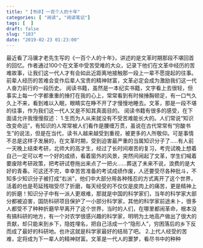 ```yaml
---
title: "【书评】一百个人的十年"
categories: [ "阅读", "阅读笔记"]
tags: [  ]
draft: false
slug: "103"
date: "2019-02-23 01:23:00"
---
```



最近看了冯骥才老先生写的《一百个人的十年》，讲述的是文革时期那段不堪回首的回忆。作者通过100个在文革中受苦受难的大众，记录下他们在文革中经历的苦难故事，让我们这一代人才有会如此近距离地接触那一段上一辈不愿提起的往事。前辈人经历的苦难会变作后辈人宝贵的精神财富，文革必定会成为激励我们这一代人奋力前行的一段历史。 
阅读书籍，虽然是一本纪实书籍，文字看上去很轻，但事实上每一个字都重重的捶打在我的心上，常常看到有时候捶胸顿足，有一口气久久上不来，看到难以入眠，眼睛实在睁不开了才慢慢地睡去。文革，那是一段不堪的往事，作为我们这一代人又是不知其真面目的。
阅读书籍有很多的感受，在下面请允许我慢慢叙述： 
1.生而为人从来就没有不受苦难能长大的。人们常说“知识改变命运”，有知识的人常常被人们看作是腰缠万贯，虽说在古代常常有“穷酸书生”的说法，但是在当代，读书人越来越受到重视，被更多的人所敬仰。可是事情不总是这样子发展的，在文革时期，受到迫害最严重的当属知识分子了.....有人前一天晚上结束考研，北师大的高才生，经过了长时间艰苦的复习，考完试晚上想着自己一定可以考一个好的成绩，看着窗外的风景，突然间闹起了文革，学生们喊着要废除考研政策，把考研试卷拖出来点了一把火......葬送了未来不说，浪费的是大好的青春。可这还不完，幸幸苦苦准备的考试成绩作废，人还要受尽各种批斗，不知多少知识分子被打成“右派”，他们中大部分用各种残忍的方式离开了这个世界，活着的也是苟延残喘受尽了折磨，每天经受的不仅仅是皮肉上的痛苦，更是精神上的折磨！知识分子中有一派人更艰难，那就是中国的科学家们，当年的科学家大部分都被迫害，国防科研项目保护了一小部分科学家，其他的科学家前途未卜，很多人都受不了种种折磨早早离开了这个世界，当时的人们，在哪里都闹革命，根本没有搞科研的地方，有一个对农学很感兴趣的科学家，明明为土地高产做出了很大的贡献，却只能来到乡下，隐姓埋名，把自己活成一个“隐形人”，穷困落后的乡下反而成了最好的科研地。也许这就是科学家最好的结局了吧。 
2.上代人经受的苦难，定将成为下一辈人的精神财富。文革是一代人的噩梦，看尽书中的种种